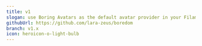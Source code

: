 ```yaml
---
title: v1
slogan: use Boring Avatars as the default avatar provider in your FilamentPHP v3 application
githubUrl: https://github.com/lara-zeus/boredom
branch: v1.x
icon: heroicon-o-light-bulb
---
```

